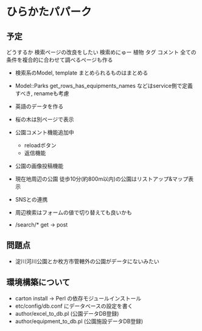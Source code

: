 # ひらかたパパーク

## 予定

どうするか
  検索ページの改良をしたい
    検索めにゅー
      植物
      タグ
      コメント
    全ての条件を複合的に合わせて調べるページも作る

* 検索系のModel, template まとめられるものはまとめる
* Model::Parks get_rows_has_equipments_names などはservice側で定義すべき, renameも考慮
* 英語のデータを作る
* 桜の木は別ページで表示
* 公園コメント機能追加中
  - reloadボタン
  - 返信機能
* 公園の画像投稿機能
* 現在地周辺の公園 徒歩10分(約800m以内)の公園はリストアップ&マップ表示
* SNSとの連携

* 周辺検索はフォームの値で切り替えても良いかも
* /search/* get -> post

## 問題点
* 淀川河川公園とか枚方市管轄外の公園がデータにないみたい

## 環境構築について
* carton install -> Perl の依存モジュールインストール
* etc/config/db.conf にデータベースの設定を書く
* author/excel_to_db.pl (公園データDB登録)
* author/equipment_to_db.pl (公園施設データDB登録)

